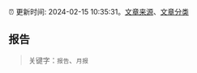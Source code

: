 :alarm_clock: 更新时间: 2024-02-15 10:35:31。[文章来源](/README.md)、[文章分类](/TAGS.md)

## 报告


> 关键字：`报告`、`月报`




